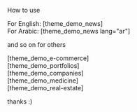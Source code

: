 How to use

For English: [theme_demo_news] <br>
For Arabic: [theme_demo_news lang="ar"] <br>

and so on for others

[theme_demo_e-commerce] <br>
[theme_demo_portfolios] <br>
[theme_demo_companies] <br>
[theme_demo_medicine] <br>
[theme_demo_real-estate] <br>


thanks :)
